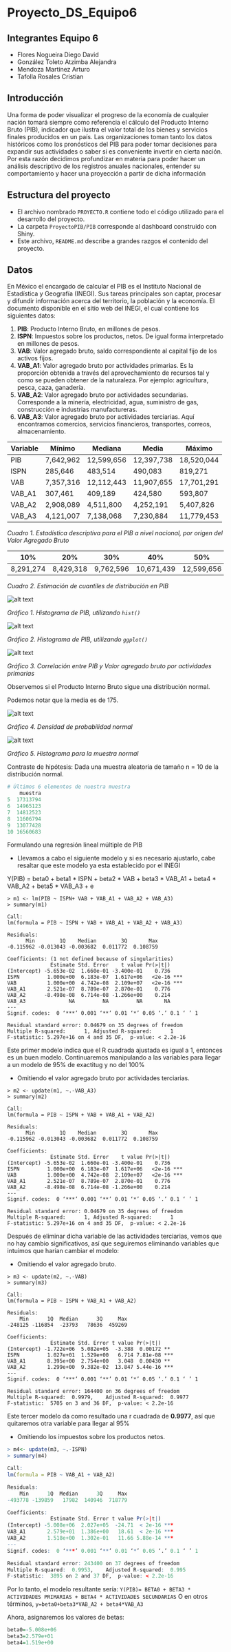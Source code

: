 # Proyecto_DS_Equipo6
## Integrantes Equipo 6
- Flores Nogueira Diego David
- González Toleto Atzimba Alejandra
- Mendoza Martínez Arturo
- Tafolla Rosales Cristian
## Introducción
Una forma de poder visualizar el progreso de la economía de cualquier nación tomará siempre como referencia el cálculo del Producto Interno Bruto (PIB), indicador que ilustra el valor total de los bienes y servicios finales producidos en un país.
Las organizaciones toman tanto los datos históricos como los pronósticos del PIB para poder tomar decisiones para expandir sus actividades o saber si es conveniente invertir en cierta nación. Por esta razón decidimos profundizar en materia para poder hacer un análisis descriptivo de los registros anuales nacionales, entender su comportamiento y hacer una proyección a partir de dicha información
## Estructura del proyecto
- El archivo nombrado  `PROYECTO.R` contiene todo el código utilizado para el desarrollo del proyecto.
- La carpeta `ProyectoPIB/PIB` corresponde al dashboard construido con Shiny.
- Este archivo,  `README.md` describe a grandes razgos el contenido del proyecto.
## Datos
En México el encargado de calcular el PIB es el Instituto Nacional de Estadística y Geografía (INEGI). Sus tareas principales son captar, procesar y difundir información acerca del territorio, la población y la economía.
El documento disponible en el sitio web del INEGI, el cual contiene los siguientes datos:
1. **PIB**: Producto Interno Bruto, en millones de pesos.
2. **ISPN**: Impuestos sobre los productos, netos. De igual forma interpretado en millones de pesos.
3. **VAB**: Valor agregado bruto, saldo correspondiente al capital fijo de los activos fijos.
4. **VAB_A1**: Valor agregado bruto por actividades primarias. Es la proporción obtenida a través del aprovechamiento de recursos tal y como se pueden obtener de la naturaleza. Por ejemplo: agricultura, pesca, caza, ganadería.
5. **VAB_A2**: Valor agregado bruto por actividades secundarias. Corresponde a la minería, electricidad, agua, suministro de gas, construcción e industrias manufactureras.
6. **VAB_A3**: Valor agregado bruto por actividades terciarias. Aquí encontramos comercios, servicios financieros, transportes, correos, almacenamiento.

| Variable  | Mínimo | Mediana  | Media | Máximo |
| ------------- | ------------- | ------------- | ------------- | ------------- |
| PIB  | 7,642,962  | 12,599,656  | 12,397,738  | 18,520,044  |
| ISPN  | 285,646 | 483,514 | 490,083 | 819,271|
| VAB  | 7,357,316 | 12,112,443 | 11,907,655 | 17,701,291 |
| VAB_A1  | 307,461 | 409,189 | 424,580 | 593,807 |
| VAB_A2  | 2,908,089 | 4,511,800 | 4,252,191 | 5,407,826 |
| VAB_A3  | 4,121,007 | 7,138,068 | 7,230,884 | 11,779,453 |

*Cuadro 1. Estadística descriptiva para el PIB a nivel nacional, por origen del Valor Agregado Bruto*

|10% | 20% | 30% | 40% | 50% | 60% | 70% | 80% | 90%
| ------------- | ------------- | ------------- | ------------- | ------------- | ------------- | ------------- | ------------- | ------------- |
|8,291,274 | 8,429,318 | 9,762,596 | 10,671,439 | 12,599,656 | 13,266,557 | 14,611,063 | 15,608,212 | 17,337,846 |

*Cuadro 2. Estimación de cuantiles de distribución en PIB*

![alt text](https://github.com/CrisTafRos/Proyecto_DS_Equipo6/raw/main/histograma_PIB.jpeg)

*Gráfico 1. Histograma de PIB, utilizando `hist()`*

![alt text](https://github.com/CrisTafRos/Proyecto_DS_Equipo6/raw/main/histograma_ggplot.jpeg)

*Gráfico 2. Histograma de PIB, utilizando `ggplot()`*

![alt text](https://github.com/CrisTafRos/Proyecto_DS_Equipo6/raw/main/correlacion_PIB_VAB1.jpeg)

*Gráfico 3. Correlación entre PIB y Valor agregado bruto por actividades primarias*

Observemos si el Producto Interno Bruto sigue una distribución normal.

Podemos notar que la media es de 175.

![alt text](https://github.com/CrisTafRos/Proyecto_DS_Equipo6/raw/main/densidadProbNorm.jpeg)

*Gráfico 4. Densidad de probabilidad normal*

![alt text](https://github.com/CrisTafRos/Proyecto_DS_Equipo6/raw/main/hist_MuestraNormal.jpeg)

*Gráfico 5. Histograma para la muestra normal*

Contraste de hipótesis:
Dada una muestra aleatoria de tamaño n = 10 de la distribución normal.
```r
# Últimos 6 elementos de nuestra muestra
    muestra
5  17313794
6  14965123
7  14812523
8  11606794
9  13077428
10 16560683
```
Formulando una regresión lineal múltiple de PIB

- Llevamos a cabo el siguiente modelo y si es necesario ajustarlo, cabe resaltar que este modelo ya esta establecido por el INEGI

Y(PIB) = beta0 + beta1 * ISPN + beta2 * VAB + beta3 * VAB_A1 + beta4 * VAB_A2 + beta5 * VAB_A3 + e
```
> m1 <- lm(PIB ~ ISPN+ VAB + VAB_A1 + VAB_A2 + VAB_A3)
> summary(m1)

Call:
lm(formula = PIB ~ ISPN + VAB + VAB_A1 + VAB_A2 + VAB_A3)

Residuals:
      Min        1Q    Median        3Q       Max 
-0.115962 -0.013043 -0.003682  0.011772  0.108759 

Coefficients: (1 not defined because of singularities)
              Estimate Std. Error    t value Pr(>|t|)    
(Intercept) -5.653e-02  1.660e-01 -3.400e-01    0.736    
ISPN         1.000e+00  6.183e-07  1.617e+06   <2e-16 ***
VAB          1.000e+00  4.742e-08  2.109e+07   <2e-16 ***
VAB_A1       2.521e-07  8.789e-07  2.870e-01    0.776    
VAB_A2      -8.498e-08  6.714e-08 -1.266e+00    0.214    
VAB_A3              NA         NA         NA       NA    
---
Signif. codes:  0 ‘***’ 0.001 ‘**’ 0.01 ‘*’ 0.05 ‘.’ 0.1 ‘ ’ 1

Residual standard error: 0.04679 on 35 degrees of freedom
Multiple R-squared:      1,	Adjusted R-squared:      1 
F-statistic: 5.297e+16 on 4 and 35 DF,  p-value: < 2.2e-16
```
Este primer modelo indica que el R cuadrada ajustada es igual a 1, entonces es un buen modelo. Continuaremos manipulando a las variables para llegar a un modelo de 95% de exactitug y no del 100%

- Omitiendo el valor agregado bruto por actividades terciarias.

```
> m2 <- update(m1, ~.-VAB_A3)
> summary(m2)

Call:
lm(formula = PIB ~ ISPN + VAB + VAB_A1 + VAB_A2)

Residuals:
      Min        1Q    Median        3Q       Max 
-0.115962 -0.013043 -0.003682  0.011772  0.108759 

Coefficients:
              Estimate Std. Error    t value Pr(>|t|)    
(Intercept) -5.653e-02  1.660e-01 -3.400e-01    0.736    
ISPN         1.000e+00  6.183e-07  1.617e+06   <2e-16 ***
VAB          1.000e+00  4.742e-08  2.109e+07   <2e-16 ***
VAB_A1       2.521e-07  8.789e-07  2.870e-01    0.776    
VAB_A2      -8.498e-08  6.714e-08 -1.266e+00    0.214    
---
Signif. codes:  0 ‘***’ 0.001 ‘**’ 0.01 ‘*’ 0.05 ‘.’ 0.1 ‘ ’ 1

Residual standard error: 0.04679 on 35 degrees of freedom
Multiple R-squared:      1,	Adjusted R-squared:      1 
F-statistic: 5.297e+16 on 4 and 35 DF,  p-value: < 2.2e-16
```
Después de eliminar dicha variable de las actividades terciarias, vemos que no hay cambio significativos, así que seguiremos eliminando variables que intuimos que harian cambiar el modelo:
- Omitiendo el valor agregado bruto.
```
> m3 <- update(m2, ~.-VAB)
> summary(m3)

Call:
lm(formula = PIB ~ ISPN + VAB_A1 + VAB_A2)

Residuals:
    Min      1Q  Median      3Q     Max 
-248125 -116854  -23793   78636  459269 

Coefficients:
              Estimate Std. Error t value Pr(>|t|)    
(Intercept) -1.722e+06  5.082e+05  -3.388  0.00172 ** 
ISPN         1.027e+01  1.529e+00   6.714 7.81e-08 ***
VAB_A1       8.395e+00  2.754e+00   3.048  0.00430 ** 
VAB_A2       1.299e+00  9.382e-02  13.847 5.44e-16 ***
---
Signif. codes:  0 ‘***’ 0.001 ‘**’ 0.01 ‘*’ 0.05 ‘.’ 0.1 ‘ ’ 1

Residual standard error: 164400 on 36 degrees of freedom
Multiple R-squared:  0.9979,	Adjusted R-squared:  0.9977 
F-statistic:  5705 on 3 and 36 DF,  p-value: < 2.2e-16
```
Este tercer modelo da como resultado una r cuadrada de **0.9977**, así que quitaremos otra variable para llegar al 95%

- Omitiendo los impuestos sobre los productos netos.
```r
> m4<- update(m3, ~.-ISPN)
> summary(m4)

Call:
lm(formula = PIB ~ VAB_A1 + VAB_A2)

Residuals:
    Min      1Q  Median      3Q     Max 
-493778 -139859   17982  140946  718779 

Coefficients:
              Estimate Std. Error t value Pr(>|t|)    
(Intercept) -5.008e+06  2.027e+05  -24.71  < 2e-16 ***
VAB_A1       2.579e+01  1.386e+00   18.61  < 2e-16 ***
VAB_A2       1.518e+00  1.302e-01   11.66 5.88e-14 ***
---
Signif. codes:  0 ‘***’ 0.001 ‘**’ 0.01 ‘*’ 0.05 ‘.’ 0.1 ‘ ’ 1

Residual standard error: 243400 on 37 degrees of freedom
Multiple R-squared:  0.9953,	Adjusted R-squared:  0.995 
F-statistic:  3895 on 2 and 37 DF,  p-value: < 2.2e-16
```

Por lo tanto, el modelo resultante sería: `Y(PIB)= BETA0 + BETA3 * ACTIVIDADES PRIMARIAS + BETA4 * ACTIVIDADES SECUNDARIAS`
O en otros términos, `y=beta0+beta3*VAB_A2 + beta4*VAB_A3`

Ahora, asignaremos los valores de betas:
```r
beta0=-5.008e+06
beta3=2.579e+01
beta4=1.519e+00
```
